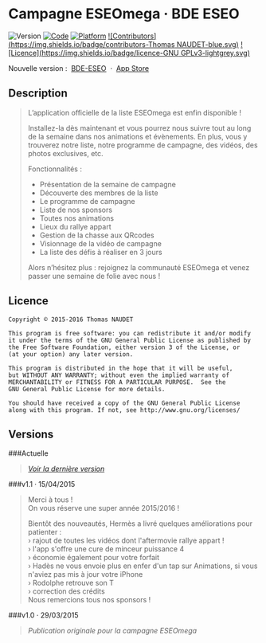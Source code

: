 # Campagne ESEOmega · BDE ESEO

![Version](https://img.shields.io/badge/version-1.1-green.svg)
[![Code](https://img.shields.io/badge/code-Objective--C-orange.svg)](https://developer.apple.com/library/ios/documentation/Cocoa/Conceptual/ProgrammingWithObjectiveC/Introduction/Introduction.html#//apple_ref/doc/uid/TP40011210)
[![Platform](https://img.shields.io/badge/platform-iOS-red.svg)](http://www.apple.com/ios/)
[![Contributors](https://img.shields.io/badge/contributors-Thomas NAUDET-blue.svg)](http://twitter.com/tomn94)
[![Licence](https://img.shields.io/badge/licence-GNU GPLv3-lightgrey.svg)](http://www.gnu.org/licenses/)

Nouvelle version : &nbsp;[BDE-ESEO](https://github.com/Tomn94/BDE-ESEO) &nbsp;·&nbsp; [App Store](https://itunes.apple.com/app/apple-store/id966385182?pt=104224803&ct=GitHub&mt=8)


## Description

> L’application officielle de la liste ESEOmega est enfin disponible !
> 
> Installez-la dès maintenant et vous pourrez nous suivre tout au long de la semaine dans nos animations et évènements. En plus, vous y trouverez notre liste, notre programme de campagne, des vidéos, des photos exclusives, etc.
> 
> Fonctionnalités :
> -	Présentation de la semaine de campagne
> -	Découverte des membres de la liste
> -	Le programme de campagne 
> -	Liste de nos sponsors
> -	Toutes nos animations
> -	Lieux du rallye appart
> -	Gestion de la chasse aux QRcodes
> -	Visionnage de la vidéo de campagne
> -	La liste des défis à réaliser en 3 jours
> 
> Alors n’hésitez plus : rejoignez la communauté ESEOmega et venez passer une semaine de folie avec nous !

## Licence

    Copyright © 2015-2016 Thomas NAUDET

    This program is free software: you can redistribute it and/or modify
    it under the terms of the GNU General Public License as published by
    the Free Software Foundation, either version 3 of the License, or
    (at your option) any later version.

    This program is distributed in the hope that it will be useful,
    but WITHOUT ANY WARRANTY; without even the implied warranty of
    MERCHANTABILITY or FITNESS FOR A PARTICULAR PURPOSE.  See the
    GNU General Public License for more details.

    You should have received a copy of the GNU General Public License
    along with this program. If not, see http://www.gnu.org/licenses/
    
    
## Versions
###Actuelle
> *[Voir la dernière version](https://github.com/Tomn94/BDE-ESEO)*

###v1.1 · 15/04/2015
> Merci à tous !<br>
> On vous réserve une super année 2015/2016 !
> 
> Bientôt des nouveautés, Hermès a livré quelques améliorations pour patienter :<br>
> › rajout de toutes les vidéos dont l'aftermovie rallye appart !<br>
> › l'app s'offre une cure de minceur puissance 4<br>
> › économie également pour votre forfait<br>
> › Hadès ne vous envoie plus en enfer d'un tap sur Animations, si vous n'aviez pas mis à jour votre iPhone<br>
> › Rodolphe retrouve son T<br>
> › correction des crédits<br>
> Nous remercions tous nos sponsors !

###v1.0 · 29/03/2015
> *Publication originale pour la campagne ESEOmega*
